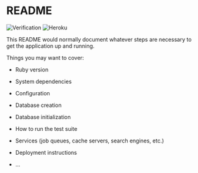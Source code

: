 # README

![Verification](https://github.com/jfgilmore/bagukira-backend/workflows/Verification/badge.svg?branch=master&event=status)
![Heroku](http://heroku-badge.herokuapp.com/?app=bagukira&root=404.html)

This README would normally document whatever steps are necessary to get the
application up and running.

Things you may want to cover:

- Ruby version

- System dependencies

- Configuration

- Database creation

- Database initialization

- How to run the test suite

- Services (job queues, cache servers, search engines, etc.)

- Deployment instructions

- ...
